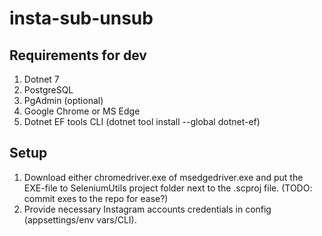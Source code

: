 # insta-sub-unsub
## Requirements for dev
1. Dotnet 7
2. PostgreSQL
3. PgAdmin (optional)
4. Google Chrome or MS Edge
5. Dotnet EF tools CLI (dotnet tool install --global dotnet-ef)
## Setup
1. Download either chromedriver.exe of msedgedriver.exe and put the EXE-file to SeleniumUtils project folder next to the .scproj file. (TODO: commit exes to the repo for ease?)
2. Provide necessary Instagram accounts credentials in config (appsettings/env vars/CLI).  
